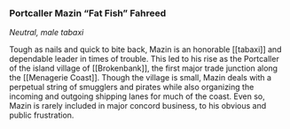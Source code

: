 ### Portcaller Mazin “Fat Fish” Fahreed

_Neutral, male tabaxi_

Tough as nails and quick to bite back, Mazin is an honorable [[tabaxi]] and dependable leader in times of trouble. This led to his rise as the Portcaller of the island village of [[Brokenbank]], the first major trade junction along the [[Menagerie Coast]]. Though the village is small, Mazin deals with a perpetual string of smugglers and pirates while also organizing the incoming and outgoing shipping lanes for much of the coast. Even so, Mazin is rarely included in major concord business, to his obvious and public frustration.